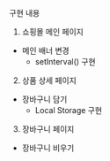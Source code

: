 구현 내용

1. 쇼핑몰 메인 페이지

- 메인 배너 변경
  - setInterval() 구현

2. 상품 상세 페이지

- 장바구니 담기
  - Local Storage 구현

3. 장바구니 페이지

- 장바구니 비우기
